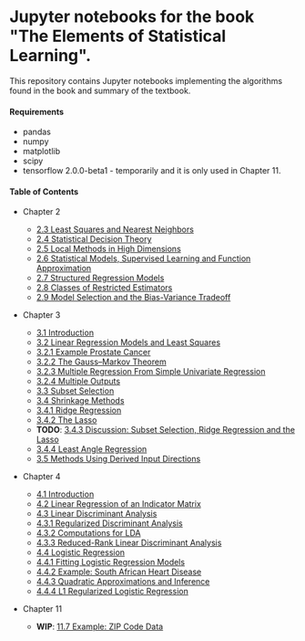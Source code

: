 # Jupyter notebooks for the book "The Elements of Statistical Learning".

This repository contains Jupyter notebooks implementing the algorithms found in the book and summary of the textbook. 

#### Requirements

- pandas
- numpy
- matplotlib
- scipy
- tensorflow 2.0.0-beta1 - temporarily and it is only used in Chapter 11.

#### Table of Contents
- Chapter 2
   * [2.3 Least Squares and Nearest Neighbors](https://github.com/maitbayev/the-elements-of-statistical-learning/blob/master/chapter-02/2.3-least-squares-and-nearest-neighbors.ipynb)
   * [2.4 Statistical Decision Theory](https://github.com/maitbayev/the-elements-of-statistical-learning/blob/master/chapter-02/2.4-statistical-decision-theory.ipynb)
   * [2.5 Local Methods in High Dimensions](https://github.com/maitbayev/the-elements-of-statistical-learning/blob/master/chapter-02/2.5-local-methods-in-high-dimensions.ipynb)
   * [2.6 Statistical Models, Supervised Learning and Function Approximation](https://github.com/maitbayev/the-elements-of-statistical-learning/blob/master/chapter-02/2.6-statistical-models-supervised-learning-and-function-approximation.ipynb)
   * [2.7 Structured Regression Models](https://github.com/maitbayev/the-elements-of-statistical-learning/blob/master/chapter-02/2.7-structured-regression-models.ipynb)
   * [2.8 Classes of Restricted Estimators](https://github.com/maitbayev/the-elements-of-statistical-learning/blob/master/chapter-02/2.8-classes-of-restricted-estimators.ipynb)
   * [2.9 Model Selection and the Bias-Variance Tradeoff](https://github.com/maitbayev/the-elements-of-statistical-learning/blob/master/chapter-02/2.9-model-selection-and-the-bias-variance-tradeoff.ipynb)

- Chapter 3
   * [3.1 Introduction](https://github.com/maitbayev/the-elements-of-statistical-learning/blob/master/chapter-03/3.1-introduction.ipynb)
   * [3.2 Linear Regression Models and Least Squares](https://github.com/maitbayev/the-elements-of-statistical-learning/blob/master/chapter-03/3.2-linear-regression-models-and-least-squares.ipynb)
   * [3.2.1 Example Prostate Cancer](https://github.com/maitbayev/the-elements-of-statistical-learning/blob/master/chapter-03/3.2.1-example-prostate-cancer.ipynb)
   * [3.2.2 The Gauss–Markov Theorem](https://github.com/maitbayev/the-elements-of-statistical-learning/blob/master/chapter-03/3.2.2-the-gauss-markov-theorem.ipynb)
   * [3.2.3 Multiple Regression From Simple Univariate Regression](https://github.com/maitbayev/the-elements-of-statistical-learning/blob/master/chapter-03/3.2.3-multiple-regression-from-simple-multivariate-regression.ipynb)
   * [3.2.4 Multiple Outputs](https://github.com/maitbayev/the-elements-of-statistical-learning/blob/master/chapter-03/3.2.4-multiple-outputs.ipynb)
   * [3.3 Subset Selection](https://github.com/maitbayev/the-elements-of-statistical-learning/blob/master/chapter-03/3.3-subset-selection.ipynb)
   * [3.4 Shrinkage Methods](https://github.com/maitbayev/the-elements-of-statistical-learning/blob/master/chapter-03/3.4-shrinkage-methods.ipynb)
   * [3.4.1 Ridge Regression](https://github.com/maitbayev/the-elements-of-statistical-learning/blob/master/chapter-03/3.4.1-ridge-regression.ipynb)
   * [3.4.2 The Lasso](https://github.com/maitbayev/the-elements-of-statistical-learning/blob/master/chapter-03/3.4.2-the-lasso.ipynb)
   * **TODO**: [3.4.3 Discussion: Subset Selection, Ridge Regression and the Lasso](https://github.com/maitbayev/the-elements-of-statistical-learning/blob/master/chapter-03/3.4.4-discussion-subset-selection-ridge-regression-and-the-lasso.ipynb) 
   * [3.4.4 Least Angle Regression](https://github.com/maitbayev/the-elements-of-statistical-learning/blob/master/chapter-03/3.4.4-least-angle-regression.ipynb)
   * [3.5 Methods Using Derived Input Directions](https://github.com/maitbayev/the-elements-of-statistical-learning/blob/master/chapter-03/3.5-methods-using-derived-input-directions.ipynb)

- Chapter 4
  * [4.1 Introduction](https://github.com/maitbayev/the-elements-of-statistical-learning/blob/master/chapter-04/4.1-introduction.ipynb)
  * [4.2 Linear Regression of an Indicator Matrix](https://github.com/maitbayev/the-elements-of-statistical-learning/blob/master/chapter-04/4.2-linear-regression-of-an-indicator-matrix.ipynb)
  * [4.3 Linear Discriminant Analysis](https://github.com/maitbayev/the-elements-of-statistical-learning/blob/master/chapter-04/4.3-linear-discriminant-analysis.ipynb)
  * [4.3.1 Regularized Discriminant Analysis](https://github.com/maitbayev/the-elements-of-statistical-learning/blob/master/chapter-04/4.3.1-regularized-discriminant-analysis.ipynb)
  * [4.3.2 Computations for LDA](https://github.com/maitbayev/the-elements-of-statistical-learning/blob/master/chapter-04/4.3.2-computations-for-LDA.ipynb)
  * [4.3.3 Reduced-Rank Linear Discriminant Analysis](https://github.com/maitbayev/the-elements-of-statistical-learning/blob/master/chapter-04/4.3.3-reduced-rank-linear-discriminant-analysis.ipynb)
  * [4.4 Logistic Regression](https://github.com/maitbayev/the-elements-of-statistical-learning/blob/master/chapter-04/4.4-logistic-regression.ipynb)
  * [4.4.1 Fitting Logistic Regression Models](https://github.com/maitbayev/the-elements-of-statistical-learning/blob/master/chapter-04/4.4.1-fitting-logistic-regression-models.ipynb)
  * [4.4.2 Example: South African Heart Disease](https://github.com/maitbayev/the-elements-of-statistical-learning/blob/master/chapter-04/4.4.2-example-south-african-heart-disease.ipynb)
  * [4.4.3 Quadratic Approximations and Inference](https://github.com/maitbayev/the-elements-of-statistical-learning/blob/master/chapter-04/4.4.3-quadratic-approximations-and-inference.ipynb)
  * [4.4.4 L1 Regularized Logistic Regression](https://github.com/maitbayev/the-elements-of-statistical-learning/blob/master/chapter-04/4.4.4-L-1-regularized-logistic-regression.ipynb)
  
- Chapter 11
  * **WIP**: [11.7 Example: ZIP Code Data](https://github.com/maitbayev/the-elements-of-statistical-learning/blob/master/chapter-11/11.7-example-zip-code-data.ipynb)
